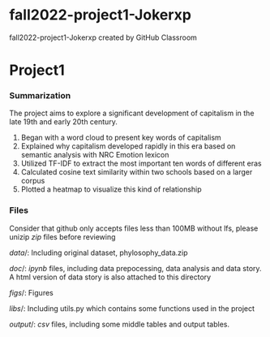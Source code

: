 # fall2022-project1-Jokerxp
fall2022-project1-Jokerxp created by GitHub Classroom
# Project1 

### Summarization

The project aims to explore a significant development of capitalism in the late 19th and early 20th century.

1. Began with a word cloud to present key words of capitalism
2. Explained why capitalism developed rapidly in this era based on semantic analysis with NRC Emotion lexicon
3. Utilized TF-IDF to extract the most important ten words of different eras
4. Calculated cosine text similarity within two schools based on a larger corpus
5. Plotted a heatmap to visualize this kind of relationship


### Files
Consider that github only accepts files less than 100MB without lfs, please unizip *zip* files before reviewing

*data*/: Including original dataset, phylosophy_data.zip

*doc*/: *ipynb* files, including data prepocessing, data analysis and data story. A html version of data story is also attached to this directory

*figs*/: Figures

*libs*/: Including utils.py which contains some functions used in the project

*output*/: *csv* files, including some middle tables and output tables.
